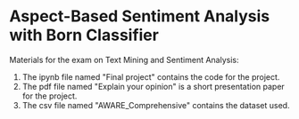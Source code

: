 # Aspect-Based Sentiment Analysis with Born Classifier
Materials for the exam on Text Mining and Sentiment Analysis:
1. The ipynb file named "Final project" contains the code for the project.
2. The pdf file named "Explain your opinion" is a short presentation paper for the project.
3. The csv file named "AWARE_Comprehensive" contains the dataset used.
